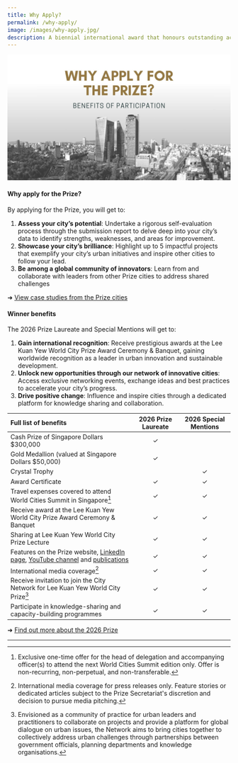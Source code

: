 ```yaml
---
title: Why Apply?
permalink: /why-apply/
image: /images/why-apply.jpg/
description: A biennial international award that honours outstanding achievements and contributions to the creation of liveable, vibrant and sustainable urban communities around the world.
---
```


![Why oh why](/images/why-apply.jpg)

#### **Why apply for the Prize?**

By applying for the Prize, you will get to: 

1. **Assess your city’s potential**: Undertake a rigorous self-evaluation process through the submission report to delve deep into your city’s data to identify strengths, weaknesses, and areas for improvement. 
2. **Showcase your city’s brilliance**: Highlight up to 5 impactful projects that exemplify your city’s urban initiatives and inspire other cities to follow your lead.
3. **Be among a global community of innovators**: Learn from and collaborate with leaders from other Prize cities to address shared challenges

➜ [View case studies from the Prize cities](/resources/case-studies/)

#### **Winner benefits**

The 2026 Prize Laureate and Special Mentions will get to:

1. **Gain international recognition**: Receive prestigious awards at the Lee Kuan Yew World City Prize Award Ceremony & Banquet, gaining worldwide recognition as a leader in urban innovation and sustainable development.
2. **Unlock new opportunities through our network of innovative cities**: Access exclusive networking events, exchange ideas and best practices to accelerate your city’s progress. 
3. **Drive positive change**: Influence and inspire cities through a dedicated platform for knowledge sharing and collaboration.

| Full list of benefits | 2026 Prize Laureate | 2026 Special Mentions |
|:---|:---:|:---:|
| Cash Prize of Singapore Dollars $300,000 | ✓ |  |
| Gold Medallion (valued at Singapore Dollars $50,000) | ✓ |  |
| Crystal Trophy |  | ✓ |
| Award Certificate | ✓ | ✓ |
| Travel expenses covered to attend World Cities Summit in Singapore[^1] | ✓ | ✓ |
| Receive award at the Lee Kuan Yew World City Prize Award Ceremony & Banquet | ✓ | ✓ |
| Sharing at Lee Kuan Yew World City Prize Lecture | ✓ | ✓ |
| Features on the Prize website, [LinkedIn page](https://www.linkedin.com/company/worldcityprize/), [YouTube channel](https://www.youtube.com/@worldcityprize) and [publications](documents/worldcityprize-2024.pdf/) | ✓ | ✓ |
| International media coverage[^2] | ✓ | ✓ |
| Receive invitation to join the City Network for Lee Kuan Yew World City Prize[^3] | ✓ | ✓ |
| Participate in knowledge-sharing and capacity-building programmes | ✓ | ✓ |

➜ [Find out more about the 2026 Prize](/prize-cycle/)

---

[^1]: Exclusive one-time offer for the head of delegation and accompanying officer(s) to attend the next World Cities Summit edition only. Offer is non-recurring, non-perpetual, and non-transferable.
[^2]: International media coverage for press releases only. Feature stories or dedicated articles subject to the Prize Secretariat's discretion and decision to pursue media pitching.
[^3]: Envisioned as a community of practice for urban leaders and practitioners to collaborate on projects and provide a platform for global dialogue on urban issues, the Network aims to bring cities together to collectively address urban challenges through partnerships between government officials, planning departments and knowledge organisations.
